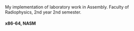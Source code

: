 My implementation of laboratory work in Assembly.
Faculty of Radiophysics, 2nd year 2nd semester.

#### x86-64, NASM
